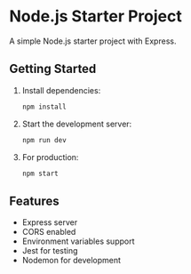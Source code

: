 # Node.js Starter Project

A simple Node.js starter project with Express.

## Getting Started

1. Install dependencies:
   ```bash
   npm install
   ```

2. Start the development server:
   ```bash
   npm run dev
   ```

3. For production:
   ```bash
   npm start
   ```

## Features

- Express server
- CORS enabled
- Environment variables support
- Jest for testing
- Nodemon for development